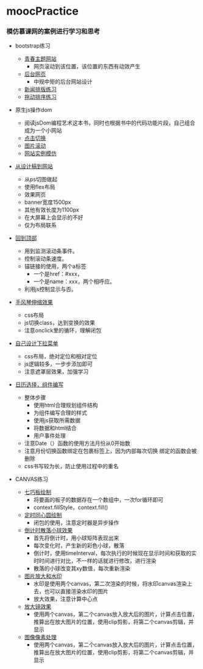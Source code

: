 # moocPractice
### 模仿慕课网的案例进行学习和思考
- bootstrap练习
    - [青春主题网站](https://seven-share.github.io/moocPractice/bootstrapPractice/youth/index.html)
        - 网页滚动到该位置，该位置的东西有动效产生
    - [后台网页](https://seven-share.github.io/moocPractice/bootstrapPractice/admin/index.html)
        - 中规中矩的后台网站设计
    - [新闻排版练习](https://seven-share.github.io/moocPractice/bootstrapPractice/news/index.html)
    - [拖动排序练习](https://seven-share.github.io/moocPractice/bootstrapPractice/sotExample/sortTry.html)
- 原生js操作dom
    - 阅读jsDom编程艺术这本书，同时也根据书中的代码功能片段，自己组合成为一个小网站
    - [点击切换]( https://seven-share.github.io/moocPractice/jsDomBook/onclick/test.html)
    - [图片滚动]( https://seven-share.github.io/moocPractice/jsDomBook/scroll/list.html)
    - [网站实例模仿]( https://seven-share.github.io/moocPractice/jsDomBook/exercise/index.html)
- [从设计稿到网站](https://seven-share.github.io/moocPractice/webpageFromPs/index.html)
    - 从ps切图做起
    - 使用flex布局
    - 效果网页
    - banner宽度1500px
    - 其他有效长度为1100px
    - 在大屏幕上会显示的不好
    - 仅为布局联系
- [回到顶部](https://seven-share.github.io/moocPractice/backToTop/backToTop.html)
    - 用到监测滚动条事件。
    - 控制滚动条速度。
    - 锚链接的使用，两个a标签  
        - 一个是href：#xxx，  
        - 一个是name：xxx，两个相呼应。
    - 利用js控制显示与否。
- [手风琴伸缩效果](https://seven-share.github.io/moocPractice/cssStretch/index.html)
    - css布局
    - js切换class，达到变换的效果
    - 注意onclick里的循环，理解闭包
- [自己设计下拉菜单](https://seven-share.github.io/moocPractice/downMenu/index.html)
    - css布局，绝对定位和相对定位
    - js逻辑较多，一步步添加即可
    - 注意遮罩层效果，加强学习

- [日历选择，组件编写](https://seven-share.github.io/moocPractice/datePicker/index.html)
    - 整体步骤
        - 使用html合理规划组件结构
        - 为组件编写合理的样式
        - 使用js获取所需数据
        - 将数据和html结合
        - 用户事件处理
    - 注意Date（）函数的使用方法月份从0开始数
    - 注意月份切换函数绑定在包裹标签上，因为内部每次切换
    绑定的函数会被删除
    - css书写较为长，防止使用过程中的重名
- CANVAS练习
    - [七巧板绘制](https://seven-share.github.io/moocPractice/canvas/drawTangram/index.html)
        - 将要画的板子的数据存在一个数组中，一次for循环即可
        - context.fillStyle，context.fill()
    - [定时同心圆绘制](https://seven-share.github.io/moocPractice/canvas/concentricCircle/index.html)
        - 闭包的使用，注意定时器是异步操作
    - [倒计时散落小球效果](https://seven-share.github.io/moocPractice/canvas/concentricCircle/index.html)
        - 首先将倒计时，用小球矩阵表现出来
        - 每次变化时，产生新的彩色小球，散落
        - 倒计时，使用timeInterval，每次执行的时候现在显示时间和获取的实时时间进行对比，不一样的话就进行修改，进行渲染
        - 散落的小球改变其xy数值，每次重新渲染
    - [图片放大和水印](https://seven-share.github.io/moocPractice/canvas/drawImage/scaleAndwatermark/index.html)
        - 水印是使用两个canvas，第二次渲染的时候，将水印canvas渲染上去，也可以直接渲染水印的图片
        - 放大效果，注意计算中心点
    - [放大镜效果](https://seven-share.github.io/moocPractice/canvas/drawImage/magnifyingGlass/index.html)
        - 使用两个canvas，第二个canvas放入放大后的图片，计算点击位置，推算出在放大图片的位置，使用clip剪影，将第二个canvas剪辑，并显示
    - [图像像素处理](https://seven-share.github.io/moocPractice/canvas/drawImage/imageData/index.html)
        - 使用两个canvas，第二个canvas放入放大后的图片，计算点击位置，推算出在放大图片的位置，使用clip剪影，将第二个canvas剪辑，并显示